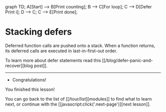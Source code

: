 <div id="chart" class="mermaid">
graph TD;
A[Start] --> B[Print counting];
B --> C[For loop];
C --> D[Defer Print i];
D --> C;
C --> E[Print done];
</div>

# Stacking defers

Deferred function calls are pushed onto a stack. When a function returns, its
deferred calls are executed in last-in-first-out order.

To learn more about defer statements read this
[[/blog/defer-panic-and-recover][blog post]].

--------------------

* Congratulations!

You finished this lesson!

You can go back to the list of [[/tour/list][modules]] to find what to learn next, or continue with the [[javascript:click('.next-page')][next lesson]].
